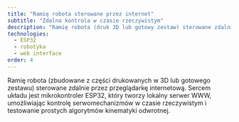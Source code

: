 ```yaml
---
title: "Ramię robota sterowane przez internet"
subtitle: "Zdalna kontrola w czasie rzeczywistym"
description: "Ramię robota (druk 3D lub gotowy zestaw) sterowane zdalnie przez prosty interfejs webowy."
technologies:
  - ESP32
  - robotyka
  - web interface
order: 4
---
```


Ramię robota (zbudowane z części drukowanych w 3D lub gotowego zestawu) sterowane zdalnie przez przeglądarkę internetową. Sercem układu jest mikrokontroler ESP32, który tworzy lokalny serwer WWW, umożliwiając kontrolę serwomechanizmów w czasie rzeczywistym i testowanie prostych algorytmów kinematyki odwrotnej.
